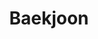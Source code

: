 ---
title: Baekjoon
layout: tag
permalink: /algorithm/baekjoon/
taxonomy: baekjoon
entries_layout: grid
sidebar:
 nav: "docs"
---
